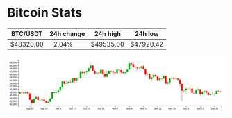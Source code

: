# Bitcoin Stats

BTC/USDT|24h change|24h high|24h low|
|---|---|---|---|
|$48320.00|-2.04%|$49535.00|$47920.42|

<img src="./chart.svg">
